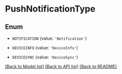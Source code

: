 # PushNotificationType


## Enum

* `NOTIFICATION` (value: `'Notification'`)

* `DEVICEINFO` (value: `'DeviceInfo'`)

* `DEVICESYNC` (value: `'DeviceSync'`)

[[Back to Model list]](../README.md#documentation-for-models) [[Back to API list]](../README.md#documentation-for-api-endpoints) [[Back to README]](../README.md)


